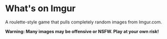 # What's on Imgur
A roulette-style game that pulls completely random images from Imgur.com.

**Warning: Many images may be offensive or NSFW. Play at your own risk!**
